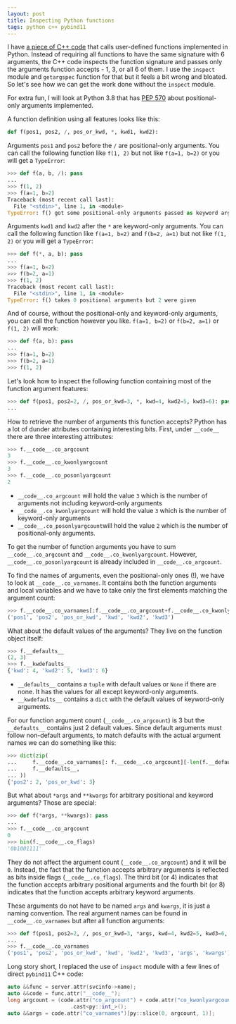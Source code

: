```yaml
---
layout: post
title: Inspecting Python functions
tags: python c++ pybind11
---
```


I have [a piece of C++ code](https://github.com/aivarsk/tuxedo-python/blob/master/src/tuxedo.cpp) that calls user-defined functions implemented in Python.  Instead of requiring all functions to have the same signature with 6 arguments, the C++ code inspects the function signature and passes only the arguments function accepts - 1, 3, or all 6 of them. I use the `inspect` module and `getargspec` function for that but it feels a bit wrong and bloated. So let's see how we can get the work done without the `inspect` module.

For extra fun, I will look at Python 3.8 that has [PEP 570](https://www.python.org/dev/peps/pep-0570/) about positional-only arguments implemented.

A function definition using all features looks like this:

```python
def f(pos1, pos2, /, pos_or_kwd, *, kwd1, kwd2):
```

Arguments  `pos1` and `pos2` before the `/` are positional-only arguments. You can call the following function like `f(1, 2)` but not like `f(a=1, b=2)` or you will get a `TypeError`:

```python
>>> def f(a, b, /): pass
... 
>>> f(1, 2)
>>> f(a=1, b=2)
Traceback (most recent call last):
  File "<stdin>", line 1, in <module>
TypeError: f() got some positional-only arguments passed as keyword arguments: 'a, b'
```

Arguments  `kwd1` and `kwd2` after the `*` are keyword-only arguments. You can call the following function like `f(a=1, b=2)` and `f(b=2, a=1)` but not like `f(1, 2)` or you will get a `TypeError`:

```python
>>> def f(*, a, b): pass
... 
>>> f(a=1, b=2)
>>> f(b=2, a=1)
>>> f(1, 2)
Traceback (most recent call last):
  File "<stdin>", line 1, in <module>
TypeError: f() takes 0 positional arguments but 2 were given
```

And of course, without the positional-only and keyword-only arguments, you can call the function however you like. `f(a=1, b=2)` or `f(b=2, a=1)` or `f(1, 2)` will work:

```python
>>> def f(a, b): pass
... 
>>> f(a=1, b=2)
>>> f(b=2, a=1)
>>> f(1, 2)
```

Let's look how to inspect the following function containing most of the function argument features:

```python
>>> def f(pos1, pos2=2, /, pos_or_kwd=3, *, kwd=4, kwd2=5, kwd3=6): pass
... 
```

How to retrieve the number of arguments this function accepts? Python has a lot of dunder attributes containing interesting bits. First, under `__code__` there are  three interesting attributes:

```python
>>> f.__code__.co_argcount
3
>>> f.__code__.co_kwonlyargcount
3
>>> f.__code__.co_posonlyargcount
2
```

- `__code__.co_argcount` will hold the value `3` which is the number of arguments not including keyword-only arguments
- `__code__.co_kwonlyargcount` will hold the value `3` which is the number of keyword-only arguments
- `__code__.co_posonlyargcount`will hold the value `2` which is the number of positional-only arguments.

To get the number of function arguments you have to sum `__code__.co_argcount` and `__code__.co_kwonlyargcount`. However, `__code__.co_posonlyargcount` is already included in `__code__.co_argcount`.

To find the names of arguments, even the positional-only ones (!), we have to look at `__code__.co_varnames`. It contains both the function arguments and local variables and we have to take only the first elements matching the argument count:

```python
>>> f.__code__.co_varnames[:f.__code__.co_argcount+f.__code__.co_kwonlyargcount]
('pos1', 'pos2', 'pos_or_kwd', 'kwd', 'kwd2', 'kwd3')
```

What about the default values of the arguments? They live on the function object itself:

```python
>>> f.__defaults__
(2, 3)
>>> f.__kwdefaults__
{'kwd': 4, 'kwd2': 5, 'kwd3': 6}
```

- `__defaults__` contains a `tuple` with default values or `None` if there are none. It has the values for all except keyword-only arguments.
- `__kwdefaults__` contains a `dict` with the default values of keyword-only arguments.

For our function argument count (`__code__.co_argcount`) is 3 but the  `__defaults__` contains just 2 default values. Since default arguments must follow non-default arguments, to match defaults with the actual argument names we can do something like this:

```python
>>> dict(zip(
...     f.__code__.co_varnames[: f.__code__.co_argcount][-len(f.__defaults__) :],
...     f.__defaults__,
... ))
{'pos2': 2, 'pos_or_kwd': 3}
```

But what about `*args` and `**kwargs` for arbitrary positional and keyword arguments? Those are special:

```python
>>> def f(*args, **kwargs): pass
... 
>>> f.__code__.co_argcount
0
>>> bin(f.__code__.co_flags)
'0b1001111'
```

They do not affect the argument count (`__code__.co_argcount`) and it will be `0`. Instead, the fact that the function accepts arbitrary arguments is reflected as bits inside flags (`__code__.co_flags`). The third bit (or 4) indicates that the function accepts arbitrary positional arguments and the fourth bit (or 8) indicates that the function accepts arbitrary keyword arguments.

These arguments do not have to be named `args` and `kwargs`, it is just a naming convention. The real argument names can be found in `__code__.co_varnames` but after all function arguments:

```python
>>> def f(pos1, pos2=2, /, pos_or_kwd=3, *args, kwd=4, kwd2=5, kwd3=6, **kwargs): pass
... 
>>> f.__code__.co_varnames
('pos1', 'pos2', 'pos_or_kwd', 'kwd', 'kwd2', 'kwd3', 'args', 'kwargs')
```

Long story short, I replaced the use of `inspect` module with a few lines of direct `pybind11` C++ code:

```c++ 
auto &&func = server.attr(svcinfo->name);
auto &&code = func.attr("__code__");
long argcount = (code.attr("co_argcount") + code.attr("co_kwonlyargcount"))
                    .cast<py::int_>();
auto &&args = code.attr("co_varnames")[py::slice(0, argcount, 1)];
```
